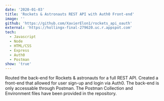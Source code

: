 ```yaml
---
date: '2020-01-03'
title: 'Rockets & Astronauts REST API with Auth0 Front-end'
image: ''
github: 'https://github.com/XavierElon1/rockets_api_oauth'
external: 'https://hollingx-final-279620.uc.r.appspot.com'
tech:
  - Javascript
  - Node
  - HTML/CSS
  - Express
  - Auth0
  - Postman
show: 'true'
---
```


Routed the back-end for Rockets & astronauts for a full REST API. Created a front-end that allowed for user sign-up and login via Auth0. The back-end is only accessable through Postman. The Postman Collection and Environment files have been provided in the repository.
